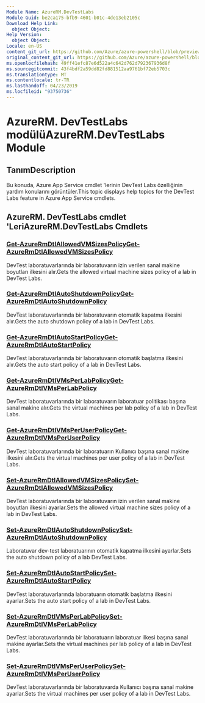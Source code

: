 ```yaml
---
Module Name: AzureRM.DevTestLabs
Module Guid: be2ca175-bfb9-4601-b01c-4de13eb2105c
Download Help Link:
  object Object: 
Help Version:
  object Object: 
Locale: en-US
content_git_url: https://github.com/Azure/azure-powershell/blob/preview/src/ResourceManager/DevTestLabs/Commands.DevTestLabs/help/AzureRM.DevTestLabs.md
original_content_git_url: https://github.com/Azure/azure-powershell/blob/preview/src/ResourceManager/DevTestLabs/Commands.DevTestLabs/help/AzureRM.DevTestLabs.md
ms.openlocfilehash: 49ff41efc87e6d522a4c642d762d792367936d8f
ms.sourcegitcommit: 43f4bdf2a59dd82fd881512aa9761bf72eb5703c
ms.translationtype: MT
ms.contentlocale: tr-TR
ms.lasthandoff: 04/23/2019
ms.locfileid: "93750736"
---
```

# <span data-ttu-id="ee2fd-101">AzureRM. DevTestLabs modülü</span><span class="sxs-lookup"><span data-stu-id="ee2fd-101">AzureRM.DevTestLabs Module</span></span>
## <span data-ttu-id="ee2fd-102">Tanım</span><span class="sxs-lookup"><span data-stu-id="ee2fd-102">Description</span></span>
<span data-ttu-id="ee2fd-103">Bu konuda, Azure App Service cmdlet 'lerinin DevTest Labs özelliğinin yardım konularını görüntüler.</span><span class="sxs-lookup"><span data-stu-id="ee2fd-103">This topic displays help topics for the DevTest Labs feature in Azure App Service cmdlets.</span></span>

## <span data-ttu-id="ee2fd-104">AzureRM. DevTestLabs cmdlet 'Leri</span><span class="sxs-lookup"><span data-stu-id="ee2fd-104">AzureRM.DevTestLabs Cmdlets</span></span>
### [<span data-ttu-id="ee2fd-105">Get-AzureRmDtlAllowedVMSizesPolicy</span><span class="sxs-lookup"><span data-stu-id="ee2fd-105">Get-AzureRmDtlAllowedVMSizesPolicy</span></span>](Get-AzureRmDtlAllowedVMSizesPolicy.md)
<span data-ttu-id="ee2fd-106">DevTest laboratuvarlarında bir laboratuvarın izin verilen sanal makine boyutları ilkesini alır.</span><span class="sxs-lookup"><span data-stu-id="ee2fd-106">Gets the allowed virtual machine sizes policy of a lab in DevTest Labs.</span></span>

### [<span data-ttu-id="ee2fd-107">Get-AzureRmDtlAutoShutdownPolicy</span><span class="sxs-lookup"><span data-stu-id="ee2fd-107">Get-AzureRmDtlAutoShutdownPolicy</span></span>](Get-AzureRmDtlAutoShutdownPolicy.md)
<span data-ttu-id="ee2fd-108">DevTest laboratuvarlarında bir laboratuvarın otomatik kapatma ilkesini alır.</span><span class="sxs-lookup"><span data-stu-id="ee2fd-108">Gets the auto shutdown policy of a lab in DevTest Labs.</span></span>

### [<span data-ttu-id="ee2fd-109">Get-AzureRmDtlAutoStartPolicy</span><span class="sxs-lookup"><span data-stu-id="ee2fd-109">Get-AzureRmDtlAutoStartPolicy</span></span>](Get-AzureRmDtlAutoStartPolicy.md)
<span data-ttu-id="ee2fd-110">DevTest laboratuvarlarında bir laboratuvarın otomatik başlatma ilkesini alır.</span><span class="sxs-lookup"><span data-stu-id="ee2fd-110">Gets the auto start policy of a lab in DevTest Labs.</span></span>

### [<span data-ttu-id="ee2fd-111">Get-AzureRmDtlVMsPerLabPolicy</span><span class="sxs-lookup"><span data-stu-id="ee2fd-111">Get-AzureRmDtlVMsPerLabPolicy</span></span>](Get-AzureRmDtlVMsPerLabPolicy.md)
<span data-ttu-id="ee2fd-112">DevTest laboratuvarlarında bir laboratuvarın laboratuar politikası başına sanal makine alır.</span><span class="sxs-lookup"><span data-stu-id="ee2fd-112">Gets the virtual machines per lab policy of a lab in DevTest Labs.</span></span>

### [<span data-ttu-id="ee2fd-113">Get-AzureRmDtlVMsPerUserPolicy</span><span class="sxs-lookup"><span data-stu-id="ee2fd-113">Get-AzureRmDtlVMsPerUserPolicy</span></span>](Get-AzureRmDtlVMsPerUserPolicy.md)
<span data-ttu-id="ee2fd-114">DevTest laboratuvarlarında bir laboratuarın Kullanıcı başına sanal makine ilkesini alır.</span><span class="sxs-lookup"><span data-stu-id="ee2fd-114">Gets the virtual machines per user policy of a lab in DevTest Labs.</span></span>

### [<span data-ttu-id="ee2fd-115">Set-AzureRmDtlAllowedVMSizesPolicy</span><span class="sxs-lookup"><span data-stu-id="ee2fd-115">Set-AzureRmDtlAllowedVMSizesPolicy</span></span>](Set-AzureRmDtlAllowedVMSizesPolicy.md)
<span data-ttu-id="ee2fd-116">DevTest laboratuvarlarında bir laboratuvarın izin verilen sanal makine boyutları ilkesini ayarlar.</span><span class="sxs-lookup"><span data-stu-id="ee2fd-116">Sets the allowed virtual machine sizes policy of a lab in DevTest Labs.</span></span>

### [<span data-ttu-id="ee2fd-117">Set-AzureRmDtlAutoShutdownPolicy</span><span class="sxs-lookup"><span data-stu-id="ee2fd-117">Set-AzureRmDtlAutoShutdownPolicy</span></span>](Set-AzureRmDtlAutoShutdownPolicy.md)
<span data-ttu-id="ee2fd-118">Laboratuvar dev-test laboratuarının otomatik kapatma ilkesini ayarlar.</span><span class="sxs-lookup"><span data-stu-id="ee2fd-118">Sets the auto shutdown policy of a lab DevTest Labs.</span></span>

### [<span data-ttu-id="ee2fd-119">Set-AzureRmDtlAutoStartPolicy</span><span class="sxs-lookup"><span data-stu-id="ee2fd-119">Set-AzureRmDtlAutoStartPolicy</span></span>](Set-AzureRmDtlAutoStartPolicy.md)
<span data-ttu-id="ee2fd-120">DevTest laboratuvarlarında laboratuarın otomatik başlatma ilkesini ayarlar.</span><span class="sxs-lookup"><span data-stu-id="ee2fd-120">Sets the auto start policy of a lab in DevTest Labs.</span></span>

### [<span data-ttu-id="ee2fd-121">Set-AzureRmDtlVMsPerLabPolicy</span><span class="sxs-lookup"><span data-stu-id="ee2fd-121">Set-AzureRmDtlVMsPerLabPolicy</span></span>](Set-AzureRmDtlVMsPerLabPolicy.md)
<span data-ttu-id="ee2fd-122">DevTest laboratuvarlarında bir laboratuarın laboratuar ilkesi başına sanal makine ayarlar.</span><span class="sxs-lookup"><span data-stu-id="ee2fd-122">Sets the virtual machines per lab policy of a lab in DevTest Labs.</span></span>

### [<span data-ttu-id="ee2fd-123">Set-AzureRmDtlVMsPerUserPolicy</span><span class="sxs-lookup"><span data-stu-id="ee2fd-123">Set-AzureRmDtlVMsPerUserPolicy</span></span>](Set-AzureRmDtlVMsPerUserPolicy.md)
<span data-ttu-id="ee2fd-124">DevTest laboratuvarlarında bir laboratuvarda Kullanıcı başına sanal makine ayarlar.</span><span class="sxs-lookup"><span data-stu-id="ee2fd-124">Sets the virtual machines per user policy of a lab in DevTest Labs.</span></span>

